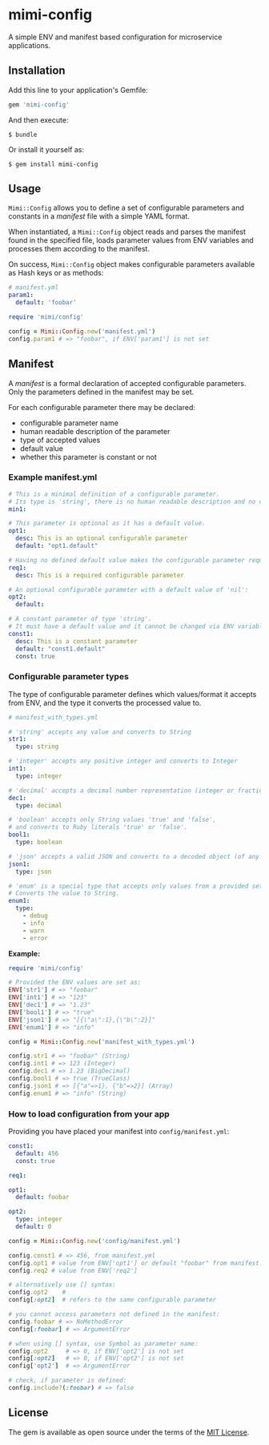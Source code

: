 # mimi-config

A simple ENV and manifest based configuration for microservice applications.


## Installation

Add this line to your application's Gemfile:

```ruby
gem 'mimi-config'
```

And then execute:

    $ bundle

Or install it yourself as:

    $ gem install mimi-config

## Usage

`Mimi::Config` allows you to define a set of configurable parameters and constants in a *manifest* file with a simple YAML format.

When instantiated, a `Mimi::Config` object reads and parses the manifest found in the specified file,
loads parameter values from ENV variables and processes them according to the manifest.

On success, `Mimi::Config` object makes configurable parameters available as Hash keys
or as methods:

```yaml
# manifest.yml
param1:
  default: 'foobar'
```

```ruby
require 'mimi/config'

config = Mimi::Config.new('manifest.yml')
config.param1 # => "foobar", if ENV['param1'] is not set
```


## Manifest

A *manifest* is a formal declaration of accepted configurable parameters.
Only the parameters defined in the manifest may be set.

For each configurable parameter there may be declared:

 * configurable parameter name
 * human readable description of the parameter
 * type of accepted values
 * default value
 * whether this parameter is constant or not

### Example manifest.yml
```yaml,name=manifest.yml
# This is a minimal definition of a configurable parameter.
# Its type is 'string', there is no human readable description and no default value:
min1:

# This parameter is optional as it has a default value.
opt1:
  desc: This is an optional configurable parameter
  default: "opt1.default"

# Having no defined default value makes the configurable parameter required
req1:
  desc: This is a required configurable parameter

# An optional configurable parameter with a default value of 'nil':
opt2:
  default:

# A constant parameter of type 'string'.
# It must have a default value and it cannot be changed via ENV variable.
const1:
  desc: This is a constant parameter
  default: "const1.default"
  const: true
```

### Configurable parameter types

The type of configurable parameter defines which values/format it accepts from ENV,
and the type it converts the processed value to.

```yaml
# manifest_with_types.yml

# 'string' accepts any value and converts to String
str1:
  type: string

# 'integer' accepts any positive integer and converts to Integer
int1:
  type: integer

# 'decimal' accepts a decimal number representation (integer or fractional) and converts to BigDecimal
dec1:
  type: decimal

# 'boolean' accepts only String values 'true' and 'false',
# and converts to Ruby literals 'true' or 'false'.
bool1:
  type: boolean

# 'json' accepts a valid JSON and converts to a decoded object (of any type)
json1:
  type: json

# 'enum' is a special type that accepts only values from a provided set of string literals.
# Converts the value to String.
enum1:
  type:
    - debug
    - info
    - warn
    - error
```

**Example:**

```ruby
require 'mimi/config'

# Provided the ENV values are set as:
ENV['str1'] # => "foobar"
ENV['int1'] # => "123"
ENV['dec1'] # => "1.23"
ENV['bool1'] # => "true"
ENV['json1'] # => "[{\"a\":1},{\"b\":2}]"
ENV['enum1'] # => "info"

config = Mimi::Config.new('manifest_with_types.yml')

config.str1 # => "foobar" (String)
config.int1 # => 123 (Integer)
config.dec1 # => 1.23 (BigDecimal)
config.bool1 # => true (TrueClass)
config.json1 # => [{"a"=>1}, {"b"=>2}] (Array)
config.enum1 # => "info" (String)
```


### How to load configuration from your app

Providing you have placed your manifest into `config/manifest.yml`:

```yaml
const1:
  default: 456
  const: true

req1:

opt1:
  default: foobar

opt2:
  type: integer
  default: 0
```

```ruby
config = Mimi::Config.new('config/manifest.yml')

config.const1 # => 456, from manifest.yml
config.opt1 # value from ENV['opt1'] or default "foobar" from manifest.yml
config.req2 # value from ENV['req2']

# alternatively use [] syntax:
config.opt2    #
config[:opt2]  # refers to the same configurable parameter

# you cannot access parameters not defined in the manifest:
config.foobar # => NoMethodError
config[:foobar] # => ArgumentError

# when using [] syntax, use Symbol as parameter name:
config.opt2     # => 0, if ENV['opt2'] is not set
config[:opt2]   # => 0, if ENV['opt2'] is not set
config['opt2']  # => ArgumentError

# check, if parameter is defined:
config.include?(:foobar) # => false
```

## License

The gem is available as open source under the terms of the [MIT License](http://opensource.org/licenses/MIT).

